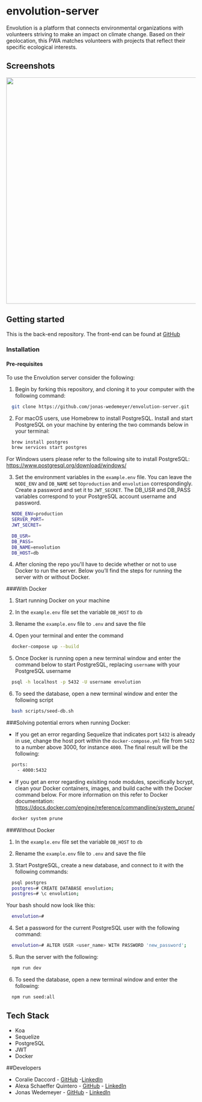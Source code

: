 # envolution-server

Envolution is a platform that connects environmental organizations with volunteers striving to make an impact on climate change. Based on their geolocation, this PWA matches volunteers with projects that reflect their specific ecological interests. 

## Screenshots
<p align="center">
    <img src="https://i.imgur.com/9ZmaQDt.png" width="600px" />
</p>

## Getting started

This is the back-end repository. The front-end can be found at [GitHub](https://github.com/jonas-wedemeyer/envolution-client)

### Installation

#### Pre-requisites

To use the Envolution server consider the following: 

1. Begin by forking this repository, and cloning it to your computer with the following command: 

 ```bash
   git clone https://github.com/jonas-wedemeyer/envolution-server.git
 ```

2. For macOS users, use Homebrew to install PostgreSQL. Install and start PostgreSQL on your machine by entering the two commands below in your terminal:

```bash
  brew install postgres
  brew services start postgres
```

For Windows users please refer to the following site to install PostgreSQL: https://www.postgresql.org/download/windows/

3. Set the environment variables in the `example.env` file. You can leave the `NODE_ENV` and `DB_NAME` set to`production` and `envolution` correspondingly. Create a password and set it to `JWT_SECRET`. The DB_USR and DB_PASS variables correspond to your PostgreSQL account username and password.

```bash
  NODE_ENV=production
  SERVER_PORT=
  JWT_SECRET=

  DB_USR=
  DB_PASS=
  DB_NAME=envolution
  DB_HOST=db
```
4. After cloning the repo you'll have to decide whether or not to use Docker to run the server. Below you’ll find the steps for running the server with or without Docker.

###With Docker

1.  Start running Docker on your machine

2.  In the `example.env` file set the variable `DB_HOST` to `db`

3. Rename the `example.env` file to `.env` and save the file

4. Open your terminal and enter the command 

```bash
  docker-compose up --build
```

5. Once Docker is running open a new terminal window and enter the command below to start PostgreSQL, replacing `username` with your PostgreSQL username 

```bash
  psql -h localhost -p 5432 -U username envolution
```

6. To seed the database, open a new terminal window and enter the following script 

```bash
  bash scripts/seed-db.sh
```

###Solving potential errors when running Docker: 
-  If you get an error regarding Sequelize that indicates port `5432` is already in use, change the host port within the `docker-compose.yml` file from `5432` to a number above 3000, for instance `4000`. The final result will be the following: 
```bash
  ports: 
    - 4000:5432
```
- If you get an error regarding exisiting node modules, specifically bcrypt, clean your Docker containers, images, and build cache with the Docker command below. For more information on this refer to Docker documentation: https://docs.docker.com/engine/reference/commandline/system_prune/

```bash
  docker system prune 
```

###Without Docker

1.  In the `example.env` file set the variable `DB_HOST` to `db`

2. Rename the `example.env` file to `.env` and save the file

3. Start PostgreSQL, create a new database, and connect to it with the following commands:

```bash 
  psql postgres
  postgres=# CREATE DATABASE envolution;
  postgres=# \c envolution;
```

Your bash should now look like this:

```bash
  envolution=# 
```

4. Set a password for the current PostgreSQL user with the following command:

```bash
  envolution=# ALTER USER <user_name> WITH PASSWORD 'new_password';
```

5. Run the server with the following:

```bash
  npm run dev
```

6. To seed the database, open a new terminal window and enter the following: 

```bash
  npm run seed:all
```

## Tech Stack

* Koa
* Sequelize
* PostgreSQL
* JWT
* Docker

##Developers 

* Coralie Daccord - [GitHub](https://github.com/Coralie19) -[LinkedIn](https://www.linkedin.com/in/coralie-daccord)
* Alexa Schaeffer Quintero - [GitHub](https://github.com/miquintero) - [LinkedIn](https://www.linkedin.com/in/alexa-schaeffer-quintero)
* Jonas Wedemeyer - [GitHub](https://github.com/jonas-wedemeyer) - [LinkedIn](https://www.linkedin.com/in/jonas-wedemeyer)